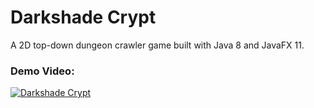 # Darkshade Crypt
A 2D top-down dungeon crawler game built with Java 8 and JavaFX 11.

### Demo Video:
[![Darkshade Crypt](http://img.youtube.com/vi/MPnFIEm2_oM/0.jpg)](http://www.youtube.com/watch?v=MPnFIEm2_oM "Darkshade Crypt")
